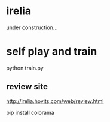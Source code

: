 # irelia
under construction...

# self play and train 
python train.py

## review site
http://irelia.hovits.com/web/review.html

pip install colorama
